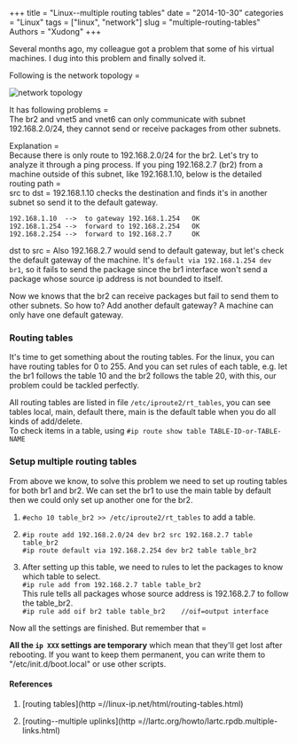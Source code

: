 +++
title = "Linux--multiple routing tables"
date = "2014-10-30"
categories = "Linux"
tags = ["linux", "network"]
slug = "multiple-routing-tables"
Authors = "Xudong"
+++

Several months ago, my colleague got a problem that some of his virtual
machines. I dug into this problem and finally solved it.

Following is the network topology =

![network topology](/images/post/network-topo-mult-routes.jpg)

It has following problems =   
The br2 and vnet5 and vnet6 can only communicate with subnet 192.168.2.0/24,
they cannot send or receive packages from other subnets.

Explanation =   
Because there is only route to 192.168.2.0/24 for the br2. Let's try to analyze
it through a ping process. If you ping 192.168.2.7 (br2) from a machine outside
of this subnet, like 192.168.1.10, below is the detailed routing path =    
src to dst = 192.168.1.10 checks the destination and finds it's in another subnet
so send it to the default gateway.  

    192.168.1.10  -->  to gateway 192.168.1.254   OK
    192.168.1.254 -->  forward to 192.168.2.254   OK
    192.168.2.254 -->  forward to 192.168.2.7     OK

dst to src = Also 192.168.2.7 would send to default gateway, but let's check the
default gateway of the machine. It's `default via 192.168.1.254 dev br1`, so it
fails to send the package since the br1 interface won't send a package whose
source ip address is not bounded to itself.

Now we knows that the br2 can receive packages but fail to send them to other
subnets. So how to? Add another default gateway? A machine can only have one
default gateway.

### Routing tables

It's time to get something about the routing tables. For the linux, you can have
routing tables for 0 to 255. And you can set rules of each table, e.g. let the
br1 follows the table 10 and the br2 follows the table 20, with this, our
problem could be tackled perfectly.

All routing tables are listed in file `/etc/iproute2/rt_tables`, you can see
tables local, main, default there, main is the default table when you do all
kinds of add/delete.   
To check items in a table, using `#ip route show table TABLE-ID-or-TABLE-NAME`

### Setup multiple routing tables

From above we know, to solve this problem we need to set up  routing tables for
both br1 and br2. We can set the br1 to use the main table by default then we
could only set up another one for the br2.

1. `#echo 10 table_br2 >> /etc/iproute2/rt_tables` to add a table.

2. `#ip route add 192.168.2.0/24 dev br2 src 192.168.2.7 table table_br2`   
   `#ip route default via 192.168.2.254 dev br2 table table_br2`

3. After setting up this table, we need to rules to let the packages to know
   which table to select.    
   `#ip rule add from 192.168.2.7 table table_br2`   
   This rule tells all packages whose source address is 192.168.2.7 to follow
   the table_br2.   
   `#ip rule add oif br2 table table_br2    //oif=output interface`

Now all the settings are finished. But remember that =

**All the `ip XXX` settings are temporary** which mean that they'll get lost
   after rebooting. If you want to keep them permanent, you can write them to
   "/etc/init.d/boot.local" or use other scripts.


#### References

1. [routing tables](http =//linux-ip.net/html/routing-tables.html)

2. [routing--multiple uplinks](http =//lartc.org/howto/lartc.rpdb.multiple-links.html)
